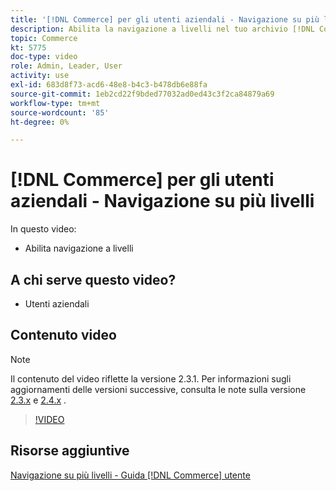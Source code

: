 ```yaml
---
title: '[!DNL Commerce] per gli utenti aziendali - Navigazione su più livelli'
description: Abilita la navigazione a livelli nel tuo archivio [!DNL Commerce] in modo che i clienti possano trovare i prodotti in modo semplice e rapido.
topic: Commerce
kt: 5775
doc-type: video
role: Admin, Leader, User
activity: use
exl-id: 683d8f73-acd6-48e8-b4c3-b478db6e88fa
source-git-commit: 1eb2cd22f9bded77032ad0ed43c3f2ca84879a69
workflow-type: tm+mt
source-wordcount: '85'
ht-degree: 0%

---
```


# [!DNL Commerce] per gli utenti aziendali - Navigazione su più livelli

In questo video:

- Abilita navigazione a livelli

## A chi serve questo video?

- Utenti aziendali

## Contenuto video

>[!NOTE]
>
>Il contenuto del video riflette la versione 2.3.1. Per informazioni sugli aggiornamenti delle versioni successive, consulta le note sulla versione [ 2.3.x](https://devdocs.magento.com/guides/v2.3/release-notes/bk-release-notes.html) e [2.4.x](https://devdocs.magento.com/guides/v2.4/release-notes/bk-release-notes.html) .

>[!VIDEO](https://video.tv.adobe.com/v/36186?quality=12&learn=on)

## Risorse aggiuntive

[Navigazione su più livelli - Guida  [!DNL Commerce] utente](https://docs.magento.com/user-guide/catalog/navigation-layered.html)
